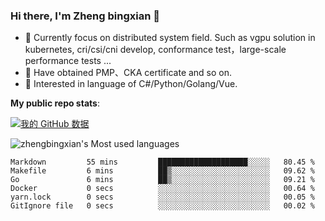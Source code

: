 ### Hi there, I'm Zheng bingxian  👋

* 📖  Currently focus on distributed system field. Such as vgpu solution in kubernetes, cri/csi/cni develop, conformance test，large-scale performance tests ...
* 🌱  Have obtained PMP、CKA certificate and so on.
* 👯  Interested in language of C#/Python/Golang/Vue.

**My public repo stats**:

[![我的 GitHub 数据](https://github-readme-stats.vercel.app/api?username=zhengbingxian&theme=merko)]()

![zhengbingxian's Most used languages](https://github-readme-stats.vercel.app/api/top-langs/?username=zhengbingxian&layout=compact&hide_border=true&langs_count=10)

<!--START_SECTION:waka-->

```text
Markdown         55 mins         ████████████████████░░░░░   80.45 %
Makefile         6 mins          ██▒░░░░░░░░░░░░░░░░░░░░░░   09.62 %
Go               6 mins          ██▒░░░░░░░░░░░░░░░░░░░░░░   09.21 %
Docker           0 secs          ░░░░░░░░░░░░░░░░░░░░░░░░░   00.64 %
yarn.lock        0 secs          ░░░░░░░░░░░░░░░░░░░░░░░░░   00.05 %
GitIgnore file   0 secs          ░░░░░░░░░░░░░░░░░░░░░░░░░   00.02 %
```

<!--END_SECTION:waka-->
